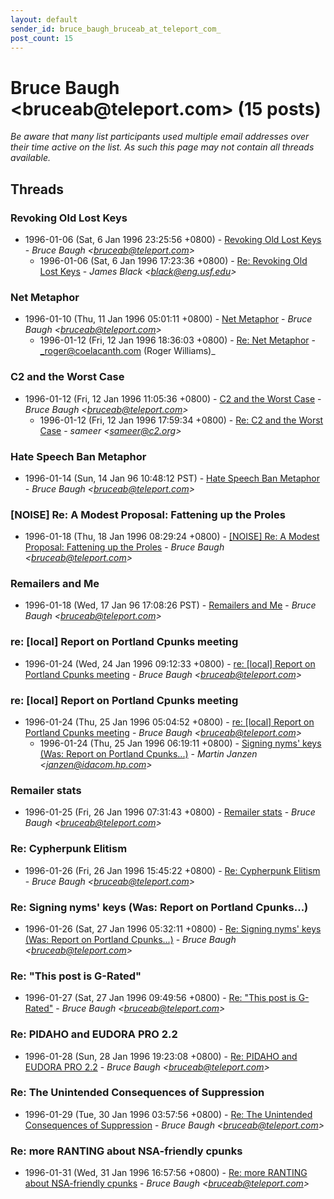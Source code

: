 ```yaml
---
layout: default
sender_id: bruce_baugh_bruceab_at_teleport_com_
post_count: 15
---
```


# Bruce Baugh <bruceab<span>@</span>teleport.com> (15 posts)

_Be aware that many list participants used multiple email addresses over their time active on the list. As such this page may not contain all threads available._

## Threads

### Revoking Old Lost Keys
+ 1996-01-06 (Sat, 6 Jan 1996 23:25:56 +0800) - [Revoking Old Lost Keys](/archive/1996/01/5914ab6a9c815250b269537a04c29c341140a2199fd0bec218cb35bdc3ac76ec) - _Bruce Baugh \<bruceab@teleport.com\>_
  + 1996-01-06 (Sat, 6 Jan 1996 17:23:36 +0800) - [Re: Revoking Old Lost Keys](/archive/1996/01/a46d45c2d00eae04136320c131e133e7bbf438d935607332900552b2a1a7b6c9) - _James Black \<black@eng.usf.edu\>_

### Net Metaphor
+ 1996-01-10 (Thu, 11 Jan 1996 05:01:11 +0800) - [Net Metaphor](/archive/1996/01/a23cae7e1dda530fd66ad6b19c3a8335b7f731f359ba091953a3c3be1f6f683b) - _Bruce Baugh \<bruceab@teleport.com\>_
  + 1996-01-12 (Fri, 12 Jan 1996 18:36:03 +0800) - [Re: Net Metaphor](/archive/1996/01/eacb63eeac9d75827aa8e68835e4f042fcbe5c78feb52a800bddaecfb8c948f5) - _roger@coelacanth.com (Roger Williams)_

### C2 and the Worst Case
+ 1996-01-12 (Fri, 12 Jan 1996 11:05:36 +0800) - [C2 and the Worst Case](/archive/1996/01/ba0cfc0a280c30236799a0aa43d72338ae44a2cfe9b278a0b3c6a98e9daed4e4) - _Bruce Baugh \<bruceab@teleport.com\>_
  + 1996-01-12 (Fri, 12 Jan 1996 17:59:34 +0800) - [Re: C2 and the Worst Case](/archive/1996/01/2a730cef90749cc4cf98a9673008a4398afa53bbe149ea3f4fc88e83a1d01ec0) - _sameer \<sameer@c2.org\>_

### Hate Speech Ban Metaphor
+ 1996-01-14 (Sun, 14 Jan 96 10:48:12 PST) - [Hate Speech Ban Metaphor](/archive/1996/01/44a5605a1f1491731d3a1a358c2bf0aa1911037073b5a780ec20c01c1913d904) - _Bruce Baugh \<bruceab@teleport.com\>_

### [NOISE] Re: A Modest Proposal: Fattening up the Proles
+ 1996-01-18 (Thu, 18 Jan 1996 08:29:24 +0800) - [[NOISE] Re: A Modest Proposal: Fattening up the Proles](/archive/1996/01/60ba831820c515627b14eba5f9fa470edb9494ae37f3bfdd83600332c37fc192) - _Bruce Baugh \<bruceab@teleport.com\>_

### Remailers and Me
+ 1996-01-18 (Wed, 17 Jan 96 17:08:26 PST) - [Remailers and Me](/archive/1996/01/708dbfc79ca5f4225b45a247276de110c2bf21401788495f8462422c4edb9012) - _Bruce Baugh \<bruceab@teleport.com\>_

### re: [local] Report on Portland Cpunks meeting
+ 1996-01-24 (Wed, 24 Jan 1996 09:12:33 +0800) - [re: [local] Report on Portland Cpunks meeting](/archive/1996/01/63d44a1f886e0864421974d480a7bf7d2af86afc724c264e3a04a8fbd45046ba) - _Bruce Baugh \<bruceab@teleport.com\>_

### re: [local] Report on Portland Cpunks meeting
+ 1996-01-24 (Thu, 25 Jan 1996 05:04:52 +0800) - [re: [local] Report on Portland Cpunks meeting](/archive/1996/01/e4d8b5e4827e9fd3b274fee69eee1d84a109784178107ec2b7bed5a4e0149f58) - _Bruce Baugh \<bruceab@teleport.com\>_
  + 1996-01-24 (Thu, 25 Jan 1996 06:19:11 +0800) - [Signing nyms' keys (Was: Report on Portland Cpunks...)](/archive/1996/01/bc975d867ca66fa42c9eed7d4acb4bdd1a9c505891df2f3cf93fbbecbcfdd1b0) - _Martin Janzen \<janzen@idacom.hp.com\>_

### Remailer stats
+ 1996-01-25 (Fri, 26 Jan 1996 07:31:43 +0800) - [Remailer stats](/archive/1996/01/77cd882735ad6b391201e4181ca3e4704dfeed54e1d2be1ef0fa3f2416ba7582) - _Bruce Baugh \<bruceab@teleport.com\>_

### Re: Cypherpunk Elitism
+ 1996-01-26 (Fri, 26 Jan 1996 15:45:22 +0800) - [Re: Cypherpunk Elitism](/archive/1996/01/cea76be0a38791b3a720f3dda5ec0ee62ebe1b3513eaf7d6c90bee0abca07e3f) - _Bruce Baugh \<bruceab@teleport.com\>_

### Re: Signing nyms' keys (Was: Report on Portland Cpunks...)
+ 1996-01-26 (Sat, 27 Jan 1996 05:32:11 +0800) - [Re: Signing nyms' keys (Was: Report on Portland Cpunks...)](/archive/1996/01/1dfddc1592620967ff205a3eb2aa81c8434cf6b8dcfa83b4c434b68f3bcaee20) - _Bruce Baugh \<bruceab@teleport.com\>_

### Re: "This post is G-Rated"
+ 1996-01-27 (Sat, 27 Jan 1996 09:49:56 +0800) - [Re: "This post is G-Rated"](/archive/1996/01/826e918939637e556e2ca8d881a2a26eefb35cbaa226e7059fed510b894ff453) - _Bruce Baugh \<bruceab@teleport.com\>_

### Re: PIDAHO and EUDORA PRO 2.2
+ 1996-01-28 (Sun, 28 Jan 1996 19:23:08 +0800) - [Re: PIDAHO and EUDORA PRO 2.2](/archive/1996/01/7d74035a7883645ad83686e8ab9bde528969dfc49e8c98d4f847cfeedb23f0fd) - _Bruce Baugh \<bruceab@teleport.com\>_

### Re: The Unintended Consequences of Suppression
+ 1996-01-29 (Tue, 30 Jan 1996 03:57:56 +0800) - [Re: The Unintended Consequences of Suppression](/archive/1996/01/ffaf873fd3036c625d2153df19b1fdbd2ecd23c6ed5847418669ab5dc2a2954a) - _Bruce Baugh \<bruceab@teleport.com\>_

### Re: more RANTING about NSA-friendly cpunks
+ 1996-01-31 (Wed, 31 Jan 1996 16:57:56 +0800) - [Re: more RANTING about NSA-friendly cpunks](/archive/1996/01/458fa2e879be00091a2e556dc75806c08e500bc0c7794e128d0a8d375def1cf6) - _Bruce Baugh \<bruceab@teleport.com\>_

